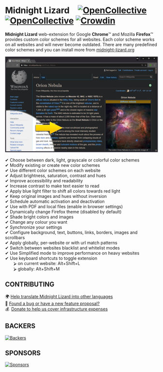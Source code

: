 # Midnight Lizard [![OpenCollective](https://opencollective.com/midnight-lizard/backers/badge.svg)](#backers) [![OpenCollective](https://opencollective.com/midnight-lizard/sponsors/badge.svg)](#sponsors) [![Crowdin](https://d322cqt584bo4o.cloudfront.net/midnight-lizard/localized.svg)](https://translate.midnight-lizard.org)

**Midnight Lizard** web-extension for Google **Chrome**™ and Mozilla **Firefox**™ provides custom color schemes for all websites. Each color scheme works on all websites and will never become outdated. There are many predefined color schemes and you can install more from [midnight-lizard.org](https://midnight-lizard.org/schemes)

![Wikipedia example](/promo/screenshots/wikipedia-orion-nebula.png?raw=true "Wikipedia example")

✔ Choose between dark, light, grayscale or colorful color schemes  
✔ Modify existing or create new color schemes  
✔ Use different color schemes on each website  
✔ Adjust brightness, saturation, contrast and hues  
✔ Improve accessibility and readability  
✔ Increase contrast to make text easier to read  
✔ Apply blue light filter to shift all colors towards red light  
✔ Keep original images and hues without inversion  
✔ Schedule automatic activation and deactivation  
✔ Use with PDF and local files (enable in browser settings)  
✔ Dynamically change Firefox theme (disabled by default)  
✔ Shade bright colors and images  
✔ Change any colour you want  
✔ Synchronize your settings  
✔ Configure background, text, buttons, links, borders, images and scrollbars  
✔ Apply globally, per-website or with url match patterns  
✔ Switch between websites blacklist and whitelist modes  
✔ Use Simplified mode to improve performance on heavy websites  
✔ Use keyboard shortcuts to toggle extension  
  ⮚ on current website: Alt+Shift+L  
  ⮚ globally: Alt+Shift+M  

## CONTRIBUTING
  🌍 [Help translate Midnight Lizard into other languages](https://translate.midnight-lizard.org)  
  🐛 [Found a bug or have a new feature proposal?](https://github.com/Midnight-Lizard/Midnight-Lizard/issues/new)  
  💰 [Donate to help us cover infrastructure expenses](https://opencollective.com/midnight-lizard#contribute)  

## BACKERS
[![Backers](https://opencollective.com/midnight-lizard/backers.svg?width=890)](https://opencollective.com/midnight-lizard#backers)  

## SPONSORS
[![Sponsors](https://opencollective.com/midnight-lizard/sponsors.svg?width=890)](https://opencollective.com/midnight-lizard#sponsors)  
